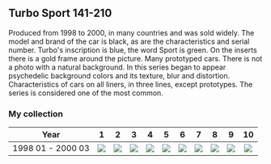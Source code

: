 ## Turbo Sport 141-210

Produced from 1998 to 2000, in many countries and was sold widely. The model and brand of the car is black, as are the
characteristics and serial number. Turbo's inscription is blue, the word Sport is green. On the inserts there is a gold
frame around the picture. Many prototyped cars. There is not a photo with a natural background. In this series began to
appear psychedelic background colors and its texture, blur and distortion. Characteristics of cars on all liners, in
three lines, except prototypes. The series is considered one of the most common.

### My collection

|       Year        |                                                  1                                                   |                                                  2                                                   |                                                  3                                                   |                                                  4                                                   |                                                  5                                                   |                                                  6                                                   |                                                  7                                                   |                                                  8                                                   |                                                  9                                                   |                                                   10                                                   |
|:-----------------:|:----------------------------------------------------------------------------------------------------:|:----------------------------------------------------------------------------------------------------:|:----------------------------------------------------------------------------------------------------:|:----------------------------------------------------------------------------------------------------:|:----------------------------------------------------------------------------------------------------:|:----------------------------------------------------------------------------------------------------:|:----------------------------------------------------------------------------------------------------:|:----------------------------------------------------------------------------------------------------:|:----------------------------------------------------------------------------------------------------:|:------------------------------------------------------------------------------------------------------:|
| 1998 01 - 2000 03 | [<img src='thumbnails/outer/1998_01_-_2000_03.1.0.png'>](thumbnails/outer/1998_01_-_2000_03.1.0.png) | [<img src='thumbnails/outer/1998_01_-_2000_03.2.0.png'>](thumbnails/outer/1998_01_-_2000_03.2.0.png) | [<img src='thumbnails/outer/1998_01_-_2000_03.3.0.png'>](thumbnails/outer/1998_01_-_2000_03.3.0.png) | [<img src='thumbnails/outer/1998_01_-_2000_03.4.5.png'>](thumbnails/outer/1998_01_-_2000_03.4.5.png) | [<img src='thumbnails/outer/1998_01_-_2000_03.5.0.png'>](thumbnails/outer/1998_01_-_2000_03.5.0.png) | [<img src='thumbnails/outer/1998_01_-_2000_03.6.0.png'>](thumbnails/outer/1998_01_-_2000_03.6.0.png) | [<img src='thumbnails/outer/1998_01_-_2000_03.7.0.png'>](thumbnails/outer/1998_01_-_2000_03.7.0.png) | [<img src='thumbnails/outer/1998_01_-_2000_03.8.0.png'>](thumbnails/outer/1998_01_-_2000_03.8.0.png) | [<img src='thumbnails/outer/1998_01_-_2000_03.9.0.png'>](thumbnails/outer/1998_01_-_2000_03.9.0.png) | [<img src='thumbnails/outer/1998_01_-_2000_03.10.0.png'>](thumbnails/outer/1998_01_-_2000_03.10.0.png) |

<span style="display: inline-block;">
	<a href='thumbnails/inner/141.5.png' title=''><img src='thumbnails/inner/141.5.png' alt=''></a>
</span>
<span style="display: inline-block;">
	<a href='thumbnails/inner/142.4.png' title=''><img src='thumbnails/inner/142.4.png' alt=''></a>
</span>
<span style="display: inline-block;">
	<a href='thumbnails/inner/143.5.png' title=''><img src='thumbnails/inner/143.5.png' alt=''></a>
</span>
<span style="display: inline-block;">
	<a href='thumbnails/inner/144.4.png' title=''><img src='thumbnails/inner/144.4.png' alt=''></a>
</span>
<span style="display: inline-block;">
	<a href='thumbnails/inner/145.4.png' title=''><img src='thumbnails/inner/145.4.png' alt=''></a>
</span>
<span style="display: inline-block;">
	<a href='thumbnails/inner/146.5.png' title=''><img src='thumbnails/inner/146.5.png' alt=''></a>
</span>
<span style="display: inline-block;">
	<a href='thumbnails/inner/147.5.png' title=''><img src='thumbnails/inner/147.5.png' alt=''></a>
</span>
<span style="display: inline-block;">
	<a href='thumbnails/inner/148.5.png' title=''><img src='thumbnails/inner/148.5.png' alt=''></a>
</span>
<span style="display: inline-block;">
	<a href='thumbnails/inner/149.5.png' title=''><img src='thumbnails/inner/149.5.png' alt=''></a>
</span>
<span style="display: inline-block;">
	<a href='thumbnails/inner/150.4.png' title=''><img src='thumbnails/inner/150.4.png' alt=''></a>
</span>
<span style="display: inline-block;">
	<a href='thumbnails/inner/151.5.png' title=''><img src='thumbnails/inner/151.5.png' alt=''></a>
</span>
<span style="display: inline-block;">
	<a href='thumbnails/inner/152.5.png' title=''><img src='thumbnails/inner/152.5.png' alt=''></a>
</span>
<span style="display: inline-block;">
	<a href='thumbnails/inner/153.4.png' title=''><img src='thumbnails/inner/153.4.png' alt=''></a>
</span>
<span style="display: inline-block;">
	<a href='thumbnails/inner/154.4.png' title=''><img src='thumbnails/inner/154.4.png' alt=''></a>
</span>
<span style="display: inline-block;">
	<a href='thumbnails/inner/155.3.png' title=''><img src='thumbnails/inner/155.3.png' alt=''></a>
</span>
<span style="display: inline-block;">
	<a href='thumbnails/inner/156.5.png' title=''><img src='thumbnails/inner/156.5.png' alt=''></a>
</span>
<span style="display: inline-block;">
	<a href='thumbnails/inner/157.4.png' title=''><img src='thumbnails/inner/157.4.png' alt=''></a>
</span>
<span style="display: inline-block;">
	<a href='thumbnails/inner/158.5.png' title=''><img src='thumbnails/inner/158.5.png' alt=''></a>
</span>
<span style="display: inline-block;">
	<a href='thumbnails/inner/159.5.png' title=''><img src='thumbnails/inner/159.5.png' alt=''></a>
</span>
<span style="display: inline-block;">
	<a href='thumbnails/inner/160.5.png' title=''><img src='thumbnails/inner/160.5.png' alt=''></a>
</span>
<span style="display: inline-block;">
	<a href='thumbnails/inner/161.5.png' title=''><img src='thumbnails/inner/161.5.png' alt=''></a>
</span>
<span style="display: inline-block;">
	<a href='thumbnails/inner/162.5.png' title=''><img src='thumbnails/inner/162.5.png' alt=''></a>
</span>
<span style="display: inline-block;">
	<a href='thumbnails/inner/163.5.png' title=''><img src='thumbnails/inner/163.5.png' alt=''></a>
</span>
<span style="display: inline-block;">
	<a href='thumbnails/inner/164.4.png' title=''><img src='thumbnails/inner/164.4.png' alt=''></a>
</span>
<span style="display: inline-block;">
	<a href='thumbnails/inner/165.4.png' title=''><img src='thumbnails/inner/165.4.png' alt=''></a>
</span>
<span style="display: inline-block;">
	<a href='thumbnails/inner/166.5.png' title=''><img src='thumbnails/inner/166.5.png' alt=''></a>
</span>
<span style="display: inline-block;">
	<a href='thumbnails/inner/167.5.png' title=''><img src='thumbnails/inner/167.5.png' alt=''></a>
</span>
<span style="display: inline-block;">
	<a href='thumbnails/inner/168.5.png' title=''><img src='thumbnails/inner/168.5.png' alt=''></a>
</span>
<span style="display: inline-block;">
	<a href='thumbnails/inner/169.5.png' title=''><img src='thumbnails/inner/169.5.png' alt=''></a>
</span>
<span style="display: inline-block;">
	<a href='thumbnails/inner/170.5.png' title=''><img src='thumbnails/inner/170.5.png' alt=''></a>
</span>
<span style="display: inline-block;">
	<a href='thumbnails/inner/171.5.png' title=''><img src='thumbnails/inner/171.5.png' alt=''></a>
</span>
<span style="display: inline-block;">
	<a href='thumbnails/inner/172.5.png' title=''><img src='thumbnails/inner/172.5.png' alt=''></a>
</span>
<span style="display: inline-block;">
	<a href='thumbnails/inner/173.5.png' title=''><img src='thumbnails/inner/173.5.png' alt=''></a>
</span>
<span style="display: inline-block;">
	<a href='thumbnails/inner/174.5.png' title=''><img src='thumbnails/inner/174.5.png' alt=''></a>
</span>
<span style="display: inline-block;">
	<a href='thumbnails/inner/175.4.png' title=''><img src='thumbnails/inner/175.4.png' alt=''></a>
</span>
<span style="display: inline-block;">
	<a href='thumbnails/inner/176.4.png' title=''><img src='thumbnails/inner/176.4.png' alt=''></a>
</span>
<span style="display: inline-block;">
	<a href='thumbnails/inner/177.4.png' title=''><img src='thumbnails/inner/177.4.png' alt=''></a>
</span>
<span style="display: inline-block;">
	<a href='thumbnails/inner/178.5.png' title=''><img src='thumbnails/inner/178.5.png' alt=''></a>
</span>
<span style="display: inline-block;">
	<a href='thumbnails/inner/179.5.png' title=''><img src='thumbnails/inner/179.5.png' alt=''></a>
</span>
<span style="display: inline-block;">
	<a href='thumbnails/inner/180.5.png' title=''><img src='thumbnails/inner/180.5.png' alt=''></a>
</span>
<span style="display: inline-block;">
	<a href='thumbnails/inner/181.5.png' title=''><img src='thumbnails/inner/181.5.png' alt=''></a>
</span>
<span style="display: inline-block;">
	<a href='thumbnails/inner/182.4.png' title=''><img src='thumbnails/inner/182.4.png' alt=''></a>
</span>
<span style="display: inline-block;">
	<a href='thumbnails/inner/183.5.png' title=''><img src='thumbnails/inner/183.5.png' alt=''></a>
</span>
<span style="display: inline-block;">
	<a href='thumbnails/inner/184.5.png' title=''><img src='thumbnails/inner/184.5.png' alt=''></a>
</span>
<span style="display: inline-block;">
	<a href='thumbnails/inner/185.5.png' title=''><img src='thumbnails/inner/185.5.png' alt=''></a>
</span>
<span style="display: inline-block;">
	<a href='thumbnails/inner/186.5.png' title=''><img src='thumbnails/inner/186.5.png' alt=''></a>
</span>
<span style="display: inline-block;">
	<a href='thumbnails/inner/187.5.png' title=''><img src='thumbnails/inner/187.5.png' alt=''></a>
</span>
<span style="display: inline-block;">
	<a href='thumbnails/inner/188.5.png' title=''><img src='thumbnails/inner/188.5.png' alt=''></a>
</span>
<span style="display: inline-block;">
	<a href='thumbnails/inner/189.5.png' title=''><img src='thumbnails/inner/189.5.png' alt=''></a>
</span>
<span style="display: inline-block;">
	<a href='thumbnails/inner/190.5.png' title=''><img src='thumbnails/inner/190.5.png' alt=''></a>
</span>
<span style="display: inline-block;">
	<a href='thumbnails/inner/191.5.png' title=''><img src='thumbnails/inner/191.5.png' alt=''></a>
</span>
<span style="display: inline-block;">
	<a href='thumbnails/inner/192.5.png' title=''><img src='thumbnails/inner/192.5.png' alt=''></a>
</span>
<span style="display: inline-block;">
	<a href='thumbnails/inner/193.5.png' title=''><img src='thumbnails/inner/193.5.png' alt=''></a>
</span>
<span style="display: inline-block;">
	<a href='thumbnails/inner/194.5.png' title=''><img src='thumbnails/inner/194.5.png' alt=''></a>
</span>
<span style="display: inline-block;">
	<a href='thumbnails/inner/195.5.png' title=''><img src='thumbnails/inner/195.5.png' alt=''></a>
</span>
<span style="display: inline-block;">
	<a href='thumbnails/inner/196.5.png' title=''><img src='thumbnails/inner/196.5.png' alt=''></a>
</span>
<span style="display: inline-block;">
	<a href='thumbnails/inner/197.5.png' title=''><img src='thumbnails/inner/197.5.png' alt=''></a>
</span>
<span style="display: inline-block;">
	<a href='thumbnails/inner/198.5.png' title=''><img src='thumbnails/inner/198.5.png' alt=''></a>
</span>
<span style="display: inline-block;">
	<a href='thumbnails/inner/199.5.png' title=''><img src='thumbnails/inner/199.5.png' alt=''></a>
</span>
<span style="display: inline-block;">
	<a href='thumbnails/inner/200.5.png' title=''><img src='thumbnails/inner/200.5.png' alt=''></a>
</span>
<span style="display: inline-block;">
	<a href='thumbnails/inner/201.5.png' title=''><img src='thumbnails/inner/201.5.png' alt=''></a>
</span>
<span style="display: inline-block;">
	<a href='thumbnails/inner/202.5.png' title=''><img src='thumbnails/inner/202.5.png' alt=''></a>
</span>
<span style="display: inline-block;">
	<a href='thumbnails/inner/203.5.png' title=''><img src='thumbnails/inner/203.5.png' alt=''></a>
</span>
<span style="display: inline-block;">
	<a href='thumbnails/inner/204.5.png' title=''><img src='thumbnails/inner/204.5.png' alt=''></a>
</span>
<span style="display: inline-block;">
	<a href='thumbnails/inner/205.5.png' title=''><img src='thumbnails/inner/205.5.png' alt=''></a>
</span>
<span style="display: inline-block;">
	<a href='thumbnails/inner/206.5.png' title=''><img src='thumbnails/inner/206.5.png' alt=''></a>
</span>
<span style="display: inline-block;">
	<a href='thumbnails/inner/207.4.png' title=''><img src='thumbnails/inner/207.4.png' alt=''></a>
</span>
<span style="display: inline-block;">
	<a href='thumbnails/inner/208.5.png' title=''><img src='thumbnails/inner/208.5.png' alt=''></a>
</span>
<span style="display: inline-block;">
	<a href='thumbnails/inner/209.5.png' title=''><img src='thumbnails/inner/209.5.png' alt=''></a>
</span>
<span style="display: inline-block;">
	<a href='thumbnails/inner/210.5.png' title=''><img src='thumbnails/inner/210.5.png' alt=''></a>
</span>

